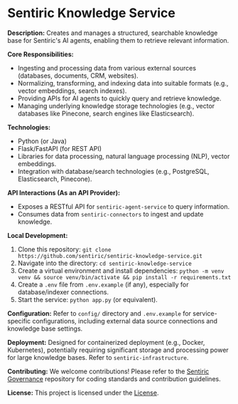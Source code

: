 # Sentiric Knowledge Service

**Description:** Creates and manages a structured, searchable knowledge base for Sentiric's AI agents, enabling them to retrieve relevant information.

**Core Responsibilities:**
*   Ingesting and processing data from various external sources (databases, documents, CRM, websites).
*   Normalizing, transforming, and indexing data into suitable formats (e.g., vector embeddings, search indexes).
*   Providing APIs for AI agents to quickly query and retrieve knowledge.
*   Managing underlying knowledge storage technologies (e.g., vector databases like Pinecone, search engines like Elasticsearch).

**Technologies:**
*   Python (or Java)
*   Flask/FastAPI (for REST API)
*   Libraries for data processing, natural language processing (NLP), vector embeddings.
*   Integration with database/search technologies (e.g., PostgreSQL, Elasticsearch, Pinecone).

**API Interactions (As an API Provider):**
*   Exposes a RESTful API for `sentiric-agent-service` to query information.
*   Consumes data from `sentiric-connectors` to ingest and update knowledge.

**Local Development:**
1.  Clone this repository: `git clone https://github.com/sentiric/sentiric-knowledge-service.git`
2.  Navigate into the directory: `cd sentiric-knowledge-service`
3.  Create a virtual environment and install dependencies: `python -m venv venv && source venv/bin/activate && pip install -r requirements.txt`
4.  Create a `.env` file from `.env.example` (if any), especially for database/indexer connections.
5.  Start the service: `python app.py` (or equivalent).

**Configuration:**
Refer to `config/` directory and `.env.example` for service-specific configurations, including external data source connections and knowledge base settings.

**Deployment:**
Designed for containerized deployment (e.g., Docker, Kubernetes), potentially requiring significant storage and processing power for large knowledge bases. Refer to `sentiric-infrastructure`.

**Contributing:**
We welcome contributions! Please refer to the [Sentiric Governance](https://github.com/sentiric/sentiric-governance) repository for coding standards and contribution guidelines.

**License:**
This project is licensed under the [License](LICENSE).
